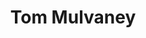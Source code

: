 ---
layout: default
title: Tom Mulvaney
job_title: "Job Title"
email: tmulvaney@pettingzooplush.com
category: "staff"
portrait: "http://placehold.it/300x200"
---